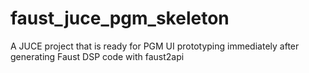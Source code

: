 # faust_juce_pgm_skeleton
A JUCE project that is ready for PGM UI prototyping immediately after generating Faust DSP code with faust2api
